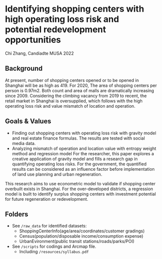 # Identifying shopping centers with high operating loss risk and potential redevelopment opportunities

Chi Zhang, Candiadte MUSA 2022
## Background
At present, number of shopping centers opened or to be opened in Shanghai will be as high as 419. For 2020, The area of shopping centers per person is 0.97m2. Both count and area of malls are dramatically increasing since 2009. Considering the climbing vacancy from 2019 to recent, the retail market in Shanghai is oversupplied, which follows with the high operating loss risk and value mismatch of location and operation.
## Goals & Values
- Finding out shopping centers with operating loss risk with gravity model and real estate finance formulas. The results are tested with social media data.
- Analyzing mismatch of operation and location value with entropy weight method and regression model
For the researcher, this paper explores a creative application of gravity model and fills a research gap in quantifying operating loss risks. For the government, the quantified results can be considered as an influence factor before implementation of land use planning and urban regeneration.

This research aims to use econometric model to validate if shopping center overbuilt exists in Shanghai. For the over-developed districts, a regression model is built to identify surplus shopping centers with investment potential for future regeneration or redevelopment.
## Folders
- See `/raw_data` for identified datasets:
  - ShoppingCenterInfo(age/area/coordinates/customer gradings)
  - Census(population/disposable income/consumption expense)
  - UrbanEvironment(public transit stations/roads/parks/POI)
- See `/scripts` for codings and Arcmap file.
  - Including `/resources/syllabus.pdf`
